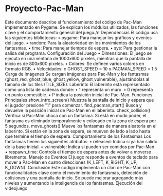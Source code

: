 # Proyecto-Pac-Man

Este documento describe el funcionamiento del código de Pac-Man implementado en Pygame. Se explican los módulos utilizados, las funciones clave y el comportamiento general del juego./n
Dependencias
El código usa las siguientes bibliotecas:
•	pygame: Para manejar los gráficos y eventos del juego.
•	random: Para la aleatoriedad en los movimientos de los fantasmas.
•	time: Para manejar tiempos de espera.
•	sys: Para gestionar la salida del programa.
Configuración del Juego
•	Dimensiones: El juego se ejecuta en una ventana de 1000x600 píxeles, mientras que la pantalla de inicio es de 800x600 píxeles.
•	Colores: Se definen varios colores en formato RGB.
•	Velocidades:
o	GHOST_SPEED = 10
o	PACMAN_SPEED = 1.5
Carga de Imágenes
Se cargan imágenes para Pac-Man y los fantasmas (ghost_red, ghost_blue, ghost_yellow, ghost_vulnerable), ajustándolas al tamaño de los tiles (TILE_SIZE).
Laberinto
El laberinto está representado como una lista de cadenas donde:
•	1 representa un muro.
•	0 representa un punto comestible.
•	P indica la posición inicial de Pac-Man.
Funciones Principales
show_intro_screen()
Muestra la pantalla de inicio y espera que el jugador presione "1" para comenzar.
find_pacman_start()
Busca y devuelve la posición inicial de Pac-Man en el laberinto.
check_collision()
Verifica si Pac-Man choca con un fantasma. Si está en modo poder, el fantasma es eliminado temporalmente y colocado en la zona de espera por 5 segundos.
move_ghosts()
Mueve los fantasmas de manera aleatoria en el laberinto. Si están en la zona de espera, se mueven de lado a lado hasta que termine el tiempo de espera.
Comportamiento de los Fantasmas
Los fantasmas tienen los siguientes atributos:
•	released: Indica si ya han salido de la base inicial.
•	vulnerable: Indica si pueden ser comidos por Pac-Man.
•	respawn_time: Controla el tiempo de espera antes de volver a moverse libremente.
Manejo de Eventos
El juego responde a eventos de teclado para mover a Pac-Man en cuatro direcciones (K_LEFT, K_RIGHT, K_UP, K_DOWN).
Conclusión
Este código implementa un clon de Pac-Man con funcionalidades clave como el movimiento de fantasmas, detección de colisiones y una pantalla de inicio. Se puede mejorar agregando más niveles y aumentando la inteligencia de los fantasmas.
Ejecución del videojuego
 



